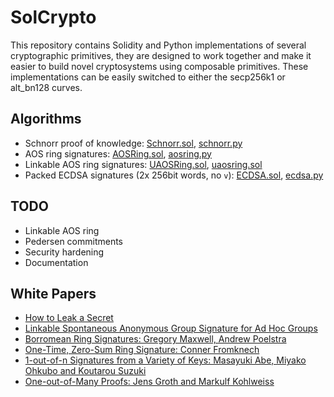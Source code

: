 # SolCrypto

This repository contains Solidity and Python implementations of several cryptographic primitives, they are designed to work together and make it easier to build novel cryptosystems using composable primitives. These implementations can be easily switched to either the secp256k1 or alt_bn128 curves.

## Algorithms

 * Schnorr proof of knowledge: [Schnorr.sol](contracts/Schnorr.sol), [schnorr.py](pysolcrypto/schnorr.py)
 * AOS ring signatures: [AOSRing.sol](contracts/AOSRing.sol), [aosring.py](pysolcrypto/aosring.py)
 * Linkable AOS ring signatures: [UAOSRing.sol](contracts/UAOSRing.sol), [uaosring.sol](pycrypto/uaosring.py)
 * Packed ECDSA signatures (2x 256bit words, no `v`): [ECDSA.sol](contracts/ECDSA.sol), [ecdsa.py](pysolcrypto/ecdsa.py)

## TODO

 * Linkable AOS ring
 * Pedersen commitments
 * Security hardening
 * Documentation

## White Papers

 * [How to Leak a Secret](https://people.csail.mit.edu/rivest/pubs/RST01.pdf)
 * [Linkable Spontaneous Anonymous Group Signature for Ad Hoc Groups](https://eprint.iacr.org/2004/027.pdf)
 * [Borromean Ring Signatures: Gregory Maxwell, Andrew Poelstra](https://github.com/Blockstream/borromean_paper)
 * [One-Time, Zero-Sum Ring Signature: Conner Fromknech](https://scalingbitcoin.org/papers/one-time-zero-sum-ring-signature-conner-fromknecht-2015.pdf)
 * [1-out-of-n Signatures from a Variety of Keys: Masayuki Abe, Miyako Ohkubo and Koutarou Suzuki](https://www.iacr.org/cryptodb/archive/2002/ASIACRYPT/50/50.pdf)
 * [One-out-of-Many Proofs: Jens Groth and Markulf Kohlweiss](http://discovery.ucl.ac.uk/1502142/1/Groth_764.pdf)